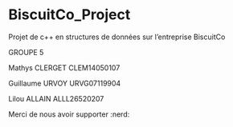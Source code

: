 # BiscuitCo_Project
Projet de c++ en structures de données sur l’entreprise BiscuitCo

GROUPE 5

Mathys CLERGET
CLEM14050107

Guillaume URVOY
URVG07119904

Lilou ALLAIN
ALLL26520207


Merci de nous avoir supporter :nerd: